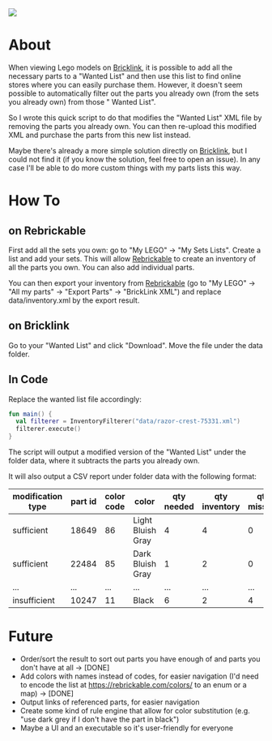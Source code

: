 <a href="https://paypal.me/benckx/2">
<img src="https://img.shields.io/badge/Donate-PayPal-green.svg"/>
</a>

# About

When viewing Lego models on <a href="https://www.bricklink.com/">Bricklink</a>, it is possible to add all the necessary
parts to a "Wanted List" and then use this list to find online stores where you can easily purchase them. However, it
doesn't seem possible to automatically filter out the parts you already own (from the sets you already own) from those "
Wanted List".

So I wrote this quick script to do that modifies the "Wanted List" XML file by removing the parts you already own. You
can then re-upload this modified XML and purchase the parts from this new list instead.

Maybe there's already a more simple solution directly on <a href="https://www.bricklink.com/">Bricklink</a>, but I could
not find it (if you know the solution, feel free to open an issue). In any case I'll be able to do more custom things
with my parts lists this way.

# How To

## on Rebrickable

First add all the sets you own: go to "My LEGO" -> "My Sets Lists". Create a list and add your sets. This will
allow <a href="https://rebrickable.com/">Rebrickable</a> to create an inventory of all the parts you own. You can also
add individual parts.

You can then export your inventory from <a href="https://rebrickable.com/">Rebrickable</a> (go to "My LEGO" -> "All my
parts" -> "Export Parts" -> "BrickLink XML") and replace data/inventory.xml by the export result.

## on Bricklink

Go to your "Wanted List" and click "Download". Move the file under the data folder.

## In Code

Replace the wanted list file accordingly:

```kotlin
fun main() {
  val filterer = InventoryFilterer("data/razor-crest-75331.xml")
  filterer.execute()
}
```

The script will output a modified version of the "Wanted List" under the folder data, where it subtracts the parts you
already own.

It will also output a CSV report under folder data with the following format:

| modification type | part id | color code | color             | qty needed | qty inventory | qty missing |
|-------------------|---------|------------|-------------------|------------|---------------|-------------|
| sufficient        | 18649   | 86         | Light Bluish Gray | 4          | 4             | 0           |
| sufficient        | 22484   | 85         | Dark Bluish Gray  | 1          | 2             | 0           |
| ...               | ...     | ...        | ...               | ...        | ...           | ...         |
| insufficient      | 10247   | 11         | Black             | 6          | 2             | 4           |

# Future

- Order/sort the result to sort out parts you have enough of and parts you don't have at all -> [DONE]
- Add colors with names instead of codes, for easier navigation (I'd need to encode the list
  at https://rebrickable.com/colors/ to an enum or a map)  -> [DONE]
- Output links of referenced parts, for easier navigation
- Create some kind of rule engine that allow for color substitution (e.g. "use dark grey if I don't have the part in
  black")
- Maybe a UI and an executable so it's user-friendly for everyone
